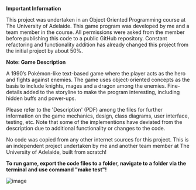 **Important Information**

This project was undertaken in an Object Oriented Programming course at The University of Adelaide.
This game program was developed by me and a team member in the course.
All permissions were asked from the member before publishing this code to a public GitHub repository.
Constant refactoring and functionality addition has already changed this project from the initial project by about 50%.

**Note: Game Description**

A 1990’s Pokémon-like text-based game where the player acts as the hero and fights against enemies.
The game uses object-oriented concepts as the basis to include knights, mages and a dragon among 
the enemies. Fine-details added to the storyline to make the program interesting, including hidden 
buffs and power-ups.

Please refer to the 'Description' (PDF) among the files for further information on the game mechanics, design, class diagrams, user interface, testing, etc. Note that some of the implementions have deviated from the description due to additional functionality or changes to the code.

No code was copied from any other internet sources for this project.
This is an independent project undertaken by me and another team member at The University of Adelaide, built from scratch!

**To run game, export the code files to a folder, navigate to a folder via the terminal and use command "make test"!**

![image](https://user-images.githubusercontent.com/99183587/167771575-e4ce47b2-b9d7-4ff9-b36e-0ef2b1d1c334.png)
